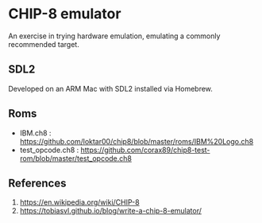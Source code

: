 # CHIP-8 emulator

An exercise in trying hardware emulation, emulating a commonly recommended target.

## SDL2
Developed on an ARM Mac with SDL2 installed via Homebrew.

## Roms
* IBM.ch8 : https://github.com/loktar00/chip8/blob/master/roms/IBM%20Logo.ch8
* test_opcode.ch8 : https://github.com/corax89/chip8-test-rom/blob/master/test_opcode.ch8

## References
1. https://en.wikipedia.org/wiki/CHIP-8
2. https://tobiasvl.github.io/blog/write-a-chip-8-emulator/
